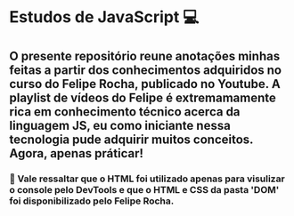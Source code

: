 # Estudos de JavaScript 💻

## O presente repositório reune anotações minhas feitas a partir dos conhecimentos adquiridos no curso do Felipe Rocha, publicado no Youtube. A playlist de vídeos do Felipe é extremamamente rica em conhecimento técnico acerca da linguagem JS, eu como iniciante nessa tecnologia pude adquirir muitos conceitos. Agora, apenas práticar!

### 🔴 Vale ressaltar que o HTML foi utilizado apenas para visulizar o console pelo DevTools e que o HTML e CSS da pasta 'DOM' foi disponibilizado pelo Felipe Rocha.
